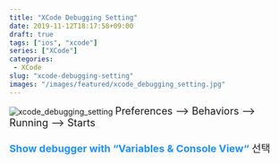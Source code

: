 ```yaml
---
title: "XCode Debugging Setting"
date: 2019-11-12T18:17:58+09:00
draft: true
tags: ["ios", "xcode"]
series: ["XCode"]
categories: 
 - XCode
slug: "xcode-debugging-setting"
images: "/images/featured/xcode_debugging_setting.jpg"
---
```


![xcode_debugging_setting](/images/featured/xcode_debugging_setting.jpg")
<font size=+1>
Preferences --> Behaviors --> Running --> Starts </br></br>
<b style="color:DodgerBlue;">**Show debugger with “Variables & Console View“**</b> 선택
</font>
